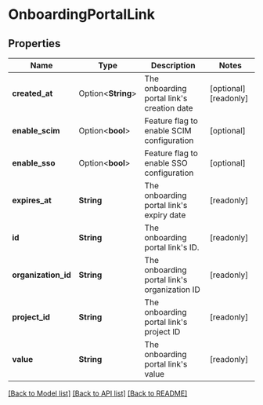 # OnboardingPortalLink

## Properties

Name | Type | Description | Notes
------------ | ------------- | ------------- | -------------
**created_at** | Option<**String**> | The onboarding portal link's creation date | [optional][readonly]
**enable_scim** | Option<**bool**> | Feature flag to enable SCIM configuration | [optional]
**enable_sso** | Option<**bool**> | Feature flag to enable SSO configuration | [optional]
**expires_at** | **String** | The onboarding portal link's expiry date | [readonly]
**id** | **String** | The onboarding portal link's ID. | [readonly]
**organization_id** | **String** | The onboarding portal link's organization ID | [readonly]
**project_id** | **String** | The onboarding portal link's project ID | [readonly]
**value** | **String** | The onboarding portal link's value | [readonly]

[[Back to Model list]](../README.md#documentation-for-models) [[Back to API list]](../README.md#documentation-for-api-endpoints) [[Back to README]](../README.md)


